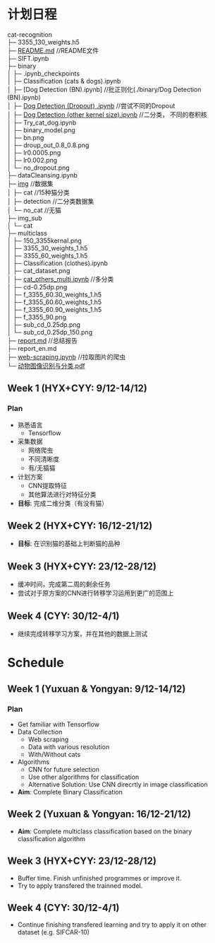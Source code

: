 # 计划日程

cat-recognition</br>
├─ 3355_130_weights.h5</br>
├─ [README.md](./readme.md) //README文件</br>
├─ SIFT.ipynb</br>
├─ binary</br>
│	├─ .ipynb_checkpoints</br>
│	├─ Classification (cats & dogs).ipynb</br>
│	├─ [Dog Detection (BN).ipynb] //批正则化(./binary/Dog&#32;Detection&#32;(BN).ipynb)</br>
│	├─ [Dog Detection (Dropout) .ipynb](./binary/Dog&#32;Detection&#32;(Dropout)&#32;.ipynb) //尝试不同的Dropout</br>
│	├─ [Dog Detection (other kernel size).ipynb](./binary/) //二分类， 不同的卷积核</br>
│	├─ Try_cat_dog.ipynb</br>
│	├─ binary_model.png</br>
│	├─ bn.png</br>
│	├─ droup_out_0.8_0.8.png</br>
│	├─ lr0.0005.png</br>
│	├─ lr0.002.png</br>
│	└─ no_dropout.png</br>
├─ dataCleansing.ipynb</br>
├─ [img](./img/) //数据集</br>
│	├─ cat //15种猫分类</br>
│	├─ detection //二分类数据集</br>
│	└─ no_cat //无猫</br>
├─ img_sub</br>
│	└─ cat</br>
├─ multiclass</br>
│	├─ 150_3355kernal.png</br>
│	├─ 3355_30_weights_1.h5</br>
│	├─ 3355_60_weights_1.h5</br>
│	├─ Classification (clothes).ipynb</br>
│	├─ cat_dataset.png</br>
│	├─ [cat_others_multi.ipynb](./multiclass/cat_others_multi.ipynb) //多分类</br>
│	├─ cd-0.25dp.png</br>
│	├─ f_3355_60.30_weights_1.h5</br>
│	├─ f_3355_60.60_weights_1.h5</br>
│	├─ f_3355_60.90_weights_1.h5</br>
│	├─ f_3355_90.png</br>
│	├─ sub_cd_0.25dp.png</br>
│	└─ sub_cd_0.25dp_150.png</br>
├─ [report.md](./report.md) //总结报告</br>
├─ report_en.md</br>
├─ [web-scraping.ipynb](./web-scraping.ipynb) //拉取图片的爬虫</br>
└─ [动物图像识别与分类.pdf](./动物图像识别与分类.pdf)</br>

## Week 1 (HYX+CYY: 9/12-14/12)

### Plan

+ 熟悉语言
  + Tensorflow
+ 采集数据
  + 网络爬虫
  + 不同清晰度
  + 有/无猫猫
+ 计划方案
  + CNN提取特征
  + 其他算法进行对特征分类
+ __目标__: 完成二维分类（有没有猫）

## Week 2 (HYX+CYY: 16/12-21/12)

+ __目标__: 在识别猫的基础上判断猫的品种

## Week 3 (HYX+CYY: 23/12-28/12)

+ 缓冲时间，完成第二周的剩余任务
+ 尝试对于原方案的CNN进行转移学习运用到更广的范围上

## Week 4 (CYY: 30/12-4/1)

+ 继续完成转移学习方案，并在其他的数据上测试

# Schedule

## Week 1 (Yuxuan & Yongyan: 9/12-14/12)

### Plan

+ Get familiar with Tensorflow
+ Data Collection
  + Web scraping
  + Data with various resolution
  + With/Without cats
+ Algorithms
  + CNN for future selection
  + Use other algorithms for classification
  + Alternative Solution: Use CNN direcrtly in image classification
+ __Aim__: Complete Binary Classification

## Week 2 (Yuxuan & Yongyan: 16/12-21/12)

+ __Aim__: Complete multiclass classification based on the binary classification algorithm

## Week 3 (HYX+CYY: 23/12-28/12)

+ Buffer time. Finish unfinished programmes or improve it.
+ Try to apply transfered the trainned model.

## Week 4 (CYY: 30/12-4/1)

+ Continue finishing transfered learning and try to apply it on other dataset (e.g. SIFCAR-10)
